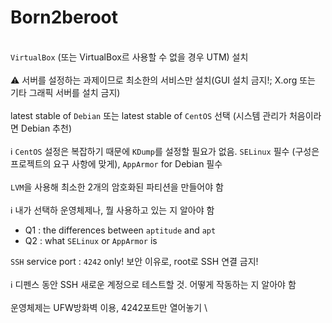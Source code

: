 # Born2beroot
\
`VirtualBox` (또는 VirtualBox르 사용할 수 없을 경우 UTM) 설치 \
\
⚠ 서버를 설정하는 과제이므로 최소한의 서비스만 설치(GUI  설치 금지!; X.org 또는 기타 그래픽 서버를 설치 금지) \
\
latest stable of `Debian` 또는 latest stable of `CentOS` 선택 (시스템 관리가 처음이라면 Debian 추천) \
\
ℹ `CentOS` 설정은 복잡하기 때문에 `KDump`를 설정할 필요가 없음. `SELinux` 필수 (구성은 프로젝트의 요구 사항에 맞게), `AppArmor` for Debian 필수 \
\
`LVM`을 사용해 최소한 2개의 암호화된 파티션을 만들어야 함 \
\
ℹ 내가 선택하 운영체제나, 뭘 사용하고 있는 지 알아야 함
+ Q1 : the differences between `aptitude` and `apt`
+ Q2 : what `SELinux` or `AppArmor` is

`SSH` service port : `4242` only! 보안 이유로, root로 SSH 연결 금지! \
\
ℹ 디펜스 동안 SSH 새로운 계정으로 테스트할 것.  어떻게 작동하는 지 알아야 함 \
\
운영체제는 UFW방화벽 이용, 4242포트만 열어놓기 \

